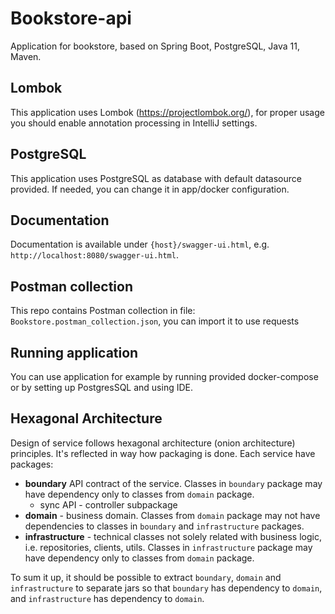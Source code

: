 # Bookstore-api
Application for bookstore, based on Spring Boot, PostgreSQL, Java 11, Maven.

## Lombok
This application uses Lombok (https://projectlombok.org/), for proper usage you should enable annotation processing in IntelliJ settings. 

## PostgreSQL
This application uses PostgreSQL as database with default datasource provided. If needed, you can change it in app/docker configuration.

## Documentation
Documentation is available under `{host}/swagger-ui.html`, e.g. `http://localhost:8080/swagger-ui.html`.

## Postman collection
This repo contains Postman collection in file: `Bookstore.postman_collection.json`, you can import it to use requests

## Running application
You can use application for example by running provided docker-compose or by setting up PostgresSQL and using IDE. 

## Hexagonal Architecture
Design of service follows hexagonal architecture (onion architecture) principles.
It's reflected in way how packaging is done. Each service have packages:

* **boundary** API contract of the service. Classes in `boundary` package may have dependency only to classes from `domain` package.
  * sync API - controller subpackage
* **domain** - business domain. Classes from `domain` package may not have dependencies to classes in `boundary` and `infrastructure` packages.
* **infrastructure** - technical classes not solely related with business logic, i.e. repositories, clients, utils.
  Classes in `infrastructure` package may have dependency only to classes from `domain` package.

To sum it up, it should be possible to extract `boundary`, `domain` and `infrastructure` to separate jars
so that `boundary` has dependency to `domain`, and `infrastructure` has dependency to `domain`.
